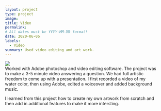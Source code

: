 ```yaml
---
layout: project
type: project
image: 
title: Video
permalink: 
# All dates must be YYYY-MM-DD format!
date: 2020-06-06
labels:
  - Video
summary: Used video editing and art work.
---
```

<div class="ui small rounded images">
  <img class="ui image" src="../images/proj2.png">
  
  
</div>
Worked with Adobe photoshop and video editing software. The project was to make a 3-5 minute video answering a question. We had full artistic freedom to come up with a presentation. I first recorded a video of my water color, then using Adobe, edited a voiceover and added background music. 

I learned from this project how to create my own artwork from scratch and then add in additional features to make it more intersting. 
